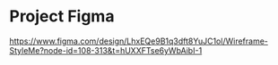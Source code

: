 # Project Figma  
https://www.figma.com/design/LhxEQe9B1q3dft8YuJC1ol/Wireframe-StyleMe?node-id=108-313&t=hUXXFTse6yWbAibI-1



